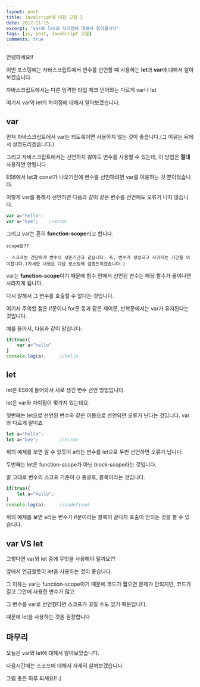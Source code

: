 ```yaml
---
layout: post
title: JavaScript에 대한 고찰 3
date: 2017-11-15
excerpt: "var와 let의 차이점에 대해서 알아봅시다"
tags: [js, post, JavaScript 고찰]
comments: true
---
```


안녕하세요!!

이번 포스팅에는 자바스크립트에서 변수를 선언할 때 사용하는 **let**과 **var**에 대해서 알아보겠습니다.

자바스크립트에서는 다른 엄격한 타입 체크 언어와는 다르게 var나 let

여기서 var와 let의 차이점에 대해서 알아보겠습니다.

## var

먼저 자바스크립트에서 var는 되도록이면 사용하지 않는 것이 좋습니다.(그 이유는 뒤에서 설명드리겠습니다.)

그리고 자바스크립트에서는 선언하지 않아도 변수를 사용할 수 있는데, 이 방법은 **절대** 사용하면 안됩니다.

ES6에서 let과 const가 나오기전에 변수를 선언하려면 var를 이용하는 것 뿐이었습니다.

이렇게 var를 통해서 선언하면 다음과 같이 같은 변수를 선언해도 오류가 나지 않습니다.

```js
var a="hello";
var a="bye";    //error
```  

그리고 var는 흔히 **function-scope**라고 합니다.

```
scope란??

- 스코프는 간단하게 변수의 생존기간과 같습니다. 즉, 변수가 생성되고 사라지는 기간을 의미합니다.(자세한 내용은 다음 포스팅에 설명드리겠습니다.)
```

var는 **function-scope**이기 때문에 함수 안에서 선언된 변수는 해당 함수가 끝이나면 사라지게 됩니다. 

다시 말해서 그 변수를 호출할 수 없다는 것입니다.

여기서 주의할 점은 if문이나 for문 등과 같은 제어문, 반복문에서는 var가 유지된다는 것입니다.

예를 들어서, 다음과 같이 말입니다.

```js
if(true){
    var a="hello"
}
console.log(a);     //hello
```

## let

let은 ES6에 들어와서 새로 생긴 변수 선언 방법입니다.

let은 var와 차이점이 몇가지 있는데요.

첫번째는 let으로 선언된 변수와 같은 이름으로 선언되면 오류가 난다는 것입니다. var와 다르게 말이죠

```js
let a="hello";
let a="bye";        //error
```

위의 예제를 보면 알 수 있듯이 a라는 변수를 let으로 두번 선언하면 오류가 납니다.

두번째는 let은 function-scope가 아닌 block-scope라는 것입니다.

말 그대로 변수의 스코프 기준이 {} 중괄호, 블록이라는 것입니다.

```js
if(true){
    let a="hello";
}
console.log(a);     //undefined
```

위의 예제를 보면 a라는 변수가 if문이라는 블록이 끝나자 호출이 안되는 것을 볼 수 있습니다.

## var VS let

그렇다면 var와 let 중에 무엇을 사용해야 될까요??

앞에서 언급했듯이 let을 사용하는 것이 좋습니다.

그 이유는 var는 function-scope이기 때문에 코드가 짧으면 문제가 안되지만, 코드가 길고 그안에 사용한 변수가 많고

그 변수를 var로 선언했다면 스코프가 꼬일 수도 있기 때문입니다.

때문에 let을 사용하는 것을 권장합니다

## 마무리

오늘은 var와 let에 대해서 알아보았습니다.

다음시간에는 스코프에 대해서 자세히 살펴보겠습니다.

그럼 좋은 하루 되세요!! :) 